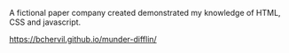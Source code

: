 A fictional paper company created demonstrated my knowledge of HTML, CSS and javascript.

https://bchervil.github.io/munder-difflin/
